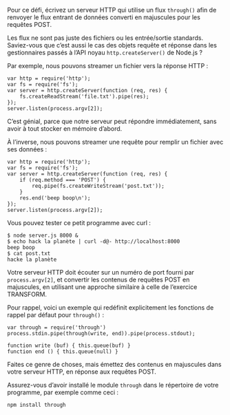 Pour ce défi, écrivez un serveur HTTP qui utilise un flux `through()`
afin de renvoyer le flux entrant de données converti en majuscules
pour les requêtes POST.

Les flux ne sont pas juste des fichiers ou les entrée/sortie standards.
Saviez-vous que c’est aussi le cas des objets requête et réponse dans les
gestionnaires passés à l’API noyau `http.createServer()` de Node.js ?

Par exemple, nous pouvons streamer un fichier vers la réponse HTTP :

    var http = require('http');
    var fs = require('fs');
    var server = http.createServer(function (req, res) {
        fs.createReadStream('file.txt').pipe(res);
    });
    server.listen(process.argv[2]);

C’est génial, parce que notre serveur peut répondre immédiatement, sans
avoir à tout stocker en mémoire d’abord.

À l’inverse, nous pouvons streamer une requête pour remplir un fichier
avec ses données :

    var http = require('http');
    var fs = require('fs');
    var server = http.createServer(function (req, res) {
        if (req.method === 'POST') {
            req.pipe(fs.createWriteStream('post.txt'));
        }
        res.end('beep boop\n');
    });
    server.listen(process.argv[2]);

Vous pouvez tester ce petit programme avec curl :

    $ node server.js 8000 &
    $ echo hack la planète | curl -d@- http://localhost:8000
    beep boop
    $ cat post.txt
    hacke la planète

Votre serveur HTTP doit écouter sur un numéro de port fourni par
`process.argv[2]`, et convertir les contenus de requêtes POST en majuscules,
en utilisant une approche similaire à celle de l’exercice TRANSFORM.

Pour rappel, voici un exemple qui redéfinit explicitement les fonctions de
rappel par défaut pour `through()` :

    var through = require('through')
    process.stdin.pipe(through(write, end)).pipe(process.stdout);

    function write (buf) { this.queue(buf) }
    function end () { this.queue(null) }

Faites ce genre de choses, mais émettez des contenus en majuscules dans
votre serveur HTTP, en réponse aux requêtes POST.

Assurez-vous d’avoir installé le module `through` dans le répertoire
de votre programme, par exemple comme ceci :

    npm install through

